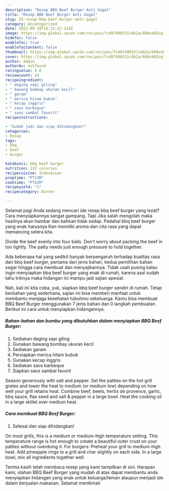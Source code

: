 ```yaml
---
description: "Resep BBQ Beef Burger Anti Gagal"
title: "Resep BBQ Beef Burger Anti Gagal"
slug: 55-resep-bbq-beef-burger-anti-gagal
category: Uncategorized
date: 2022-09-30T15:12:23.224Z
image: https://img-global.cpcdn.com/recipes/fcd07490331c6b2a/680x482cq70/bbq-beef-burger-foto-resep-utama.jpg
hideToc: false
enableToc: true
enableTocContent: false
thumbnail: https://img-global.cpcdn.com/recipes/fcd07490331c6b2a/680x482cq70/bbq-beef-burger-foto-resep-utama.jpg
cover: https://img-global.cpcdn.com/recipes/fcd07490331c6b2a/680x482cq70/bbq-beef-burger-foto-resep-utama.jpg
author: Admin
authorAv: notfound
ratingvalue: 4.6
reviewcount: 24
recipeingredient:
- " daging sapi giling"
- " bawang bombay ukuran kecil"
- " garam"
- " merica hitam bubuk"
- " kecap inggris"
- " saos barbeque"
- " saos sambal favorit"
recipeinstructions:

- "Sudah jadi dan siap dihidangkan!"
categories:
- Resep
tags:
- bbq
- beef
- burger

katakunci: bbq beef burger 
nutrition: 133 calories
recipecuisine: Indonesian
preptime: "PT13M"
cooktime: "PT42M"
recipeyield: "1"
recipecategory: Dinner

---
```



Selamat pagi Anda sedang mencari ide resep bbq beef burger yang lezat? Cara menyiapkannya sangat gampang. Tapi Jika salah mengolah maka hasilnya akan hambar dan bahkan tidak sedap. Padahal bbq beef burger yang enak harusnya Kan memiliki aroma dan cita rasa yang dapat memancing selera kita.


Divide the beef evenly into four balls. Don&#39;t worry about packing the beef in too tightly. The patty needs just enough pressure to hold together.

Ada beberapa hal yang sedikit banyak berpengaruh terhadap kualitas rasa dari bbq beef burger, pertama dari jenis bahan, kedua pemilihan bahan segar hingga cara membuat dan menyajikannya. Tidak usah pusing kalau ingin menyiapkan bbq beef burger yang enak di rumah, karena asal sudah tahu triknya maka hidangan ini mampu jadi sajian spesial.


Nah, kali ini kita coba, yuk, siapkan bbq beef burger sendiri di rumah. Tetap berbahan yang sederhana, sajian ini bisa memberi manfaat untuk membantu menjaga kesehatan tubuhmu sekeluarga. Kamu bisa membuat BBQ Beef Burger menggunakan 7 jenis bahan dan 0 langkah pembuatan. Berikut ini cara untuk menyiapkan hidangannya.

<!--inarticleads1-->

##### Bahan-bahan dan bumbu yang dibutuhkan dalam menyiapkan BBQ Beef Burger:

1. Sediakan  daging sapi giling
1. Gunakan  bawang bombay ukuran kecil
1. Sediakan  garam
1. Persiapkan  merica hitam bubuk
1. Gunakan  kecap inggris
1. Sediakan  saos barbeque
1. Siapkan  saos sambal favorit


Season generously with salt and pepper. Set the patties on the hot grill grates and lower the heat to medium (or medium low) depending on how well your grill retains heat. Combine beef, beets, herbs de provence, garlic, bbq sauce, flax seed and salt &amp; pepper in a large bowl. Heat the cooking oil in a large skillet over medium heat. 

<!--inarticleads2-->

##### Cara membuat BBQ Beef Burger:


1. Selesai dan siap dihidangkan!

On most grills, this is a medium or medium-high temperature setting. This temperature range is hot enough to create a beautiful outer crust on your patties without overdoing it. For burgers: Preheat your grill to medium-high heat. Add pineapple rings to a grill and char slightly on each side. In a large bowl, mix all ingredients together well. 

Terima kasih telah membaca resep yang kami tampilkan di sini. Harapan kami, olahan BBQ Beef Burger yang mudah di atas dapat membantu anda menyiapkan hidangan yang enak untuk keluarga/teman ataupun menjadi ide dalam berjualan makanan. Selamat menikmati
